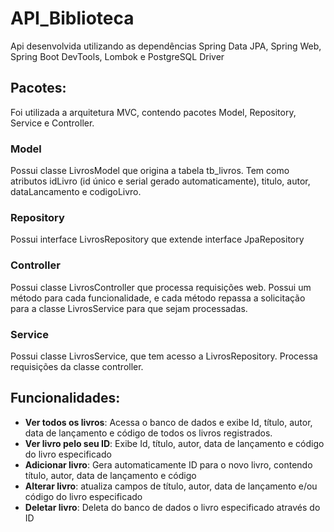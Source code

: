 # API_Biblioteca

Api desenvolvida utilizando as dependências Spring Data JPA, Spring Web, Spring Boot DevTools, Lombok e PostgreSQL Driver

## Pacotes:

Foi utilizada a arquitetura MVC, contendo pacotes Model, Repository, Service e Controller.

### **Model**
Possui classe LivrosModel que origina a tabela tb_livros. Tem como atributos idLivro (id único e serial gerado automaticamente), titulo, autor, dataLancamento e codigoLivro.

### **Repository**
Possui interface LivrosRepository que extende interface JpaRepository

### **Controller**
Possui classe LivrosController que processa requisições web. Possui um método para cada funcionalidade, e cada método repassa a solicitação para a classe LivrosService para que sejam processadas.

### **Service**
Possui classe LivrosService, que tem acesso a LivrosRepository. Processa requisições da classe controller.

## Funcionalidades:

- **Ver todos os livros**: Acessa o banco de dados e exibe Id, título, autor, data de lançamento e código de todos os livros registrados.
- **Ver livro pelo seu ID**: Exibe Id, título, autor, data de lançamento e código do livro especificado
- **Adicionar livro**: Gera automaticamente ID para o novo livro, contendo título, autor, data de lançamento e código
- **Alterar livro**: atualiza campos de título, autor, data de lançamento e/ou código do livro especificado
- **Deletar livro**: Deleta do banco de dados o livro especificado através do ID
